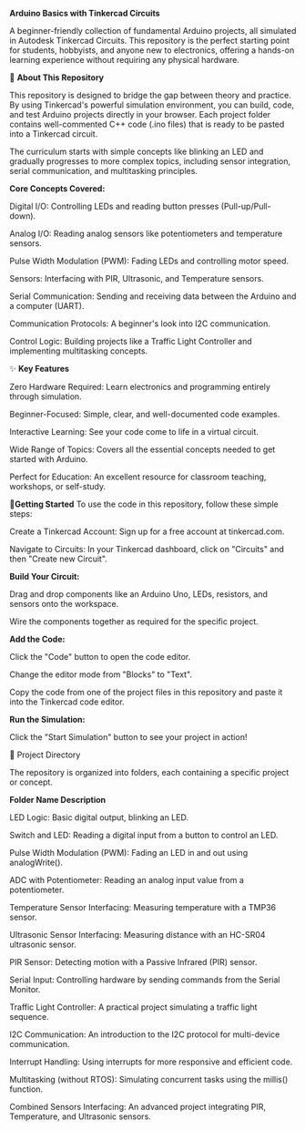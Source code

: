 **Arduino Basics with Tinkercad Circuits**

A beginner-friendly collection of fundamental Arduino projects, all simulated in Autodesk Tinkercad Circuits. This repository is the perfect starting point for students, hobbyists, and anyone new to electronics, offering a hands-on learning experience without requiring any physical hardware.

🎯 **About This Repository**

This repository is designed to bridge the gap between theory and practice. By using Tinkercad's powerful simulation environment, you can build, code, and test Arduino projects directly in your browser. Each project folder contains well-commented C++ code (.ino files) that is ready to be pasted into a Tinkercad circuit.

The curriculum starts with simple concepts like blinking an LED and gradually progresses to more complex topics, including sensor integration, serial communication, and multitasking principles.

**Core Concepts Covered:**

Digital I/O: Controlling LEDs and reading button presses (Pull-up/Pull-down).

Analog I/O: Reading analog sensors like potentiometers and temperature sensors.

Pulse Width Modulation (PWM): Fading LEDs and controlling motor speed.

Sensors: Interfacing with PIR, Ultrasonic, and Temperature sensors.

Serial Communication: Sending and receiving data between the Arduino and a computer (UART).

Communication Protocols: A beginner's look into I2C communication.

Control Logic: Building projects like a Traffic Light Controller and implementing multitasking concepts.

✨ **Key Features**

Zero Hardware Required: Learn electronics and programming entirely through simulation.

Beginner-Focused: Simple, clear, and well-documented code examples.

Interactive Learning: See your code come to life in a virtual circuit.

Wide Range of Topics: Covers all the essential concepts needed to get started with Arduino.

Perfect for Education: An excellent resource for classroom teaching, workshops, or self-study.

🚀**Getting Started**
To use the code in this repository, follow these simple steps:

Create a Tinkercad Account: Sign up for a free account at tinkercad.com.

Navigate to Circuits: In your Tinkercad dashboard, click on "Circuits" and then "Create new Circuit".

**Build Your Circuit:**

Drag and drop components like an Arduino Uno, LEDs, resistors, and sensors onto the workspace.

Wire the components together as required for the specific project.

**Add the Code:**

Click the "Code" button to open the code editor.

Change the editor mode from "Blocks" to "Text".

Copy the code from one of the project files in this repository and paste it into the Tinkercad code editor.

**Run the Simulation:**

Click the "Start Simulation" button to see your project in action!

📁 Project Directory

The repository is organized into folders, each containing a specific project or concept.

**Folder Name	Description**

LED Logic:	Basic digital output, blinking an LED.

Switch and LED:	Reading a digital input from a button to control an LED.

Pulse Width Modulation (PWM):	Fading an LED in and out using analogWrite().

ADC with Potentiometer:	Reading an analog input value from a potentiometer.

Temperature Sensor Interfacing:	Measuring temperature with a TMP36 sensor.

Ultrasonic Sensor Interfacing:	Measuring distance with an HC-SR04 ultrasonic sensor.

PIR Sensor:	Detecting motion with a Passive Infrared (PIR) sensor.

Serial Input:	Controlling hardware by sending commands from the Serial Monitor.

Traffic Light Controller:	A practical project simulating a traffic light sequence.

I2C Communication:	An introduction to the I2C protocol for multi-device communication.

Interrupt Handling:	Using interrupts for more responsive and efficient code.

Multitasking (without RTOS):	Simulating concurrent tasks using the millis() function.

Combined Sensors Interfacing:	An advanced project integrating PIR, Temperature, and Ultrasonic sensors.

